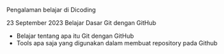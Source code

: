 Pengalaman belajar di Dicoding

23 September 2023
Belajar Dasar Git dengan GitHub
* Belajar tentang apa itu Git dengan GitHub
* Tools apa saja yang digunakan dalam membuat repository pada Github
